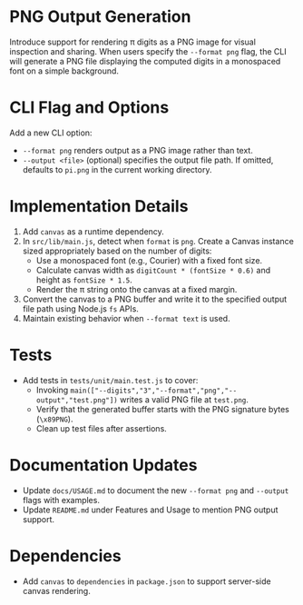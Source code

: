 # PNG Output Generation

Introduce support for rendering π digits as a PNG image for visual inspection and sharing. When users specify the `--format png` flag, the CLI will generate a PNG file displaying the computed digits in a monospaced font on a simple background.

# CLI Flag and Options

Add a new CLI option:
- `--format png`  renders output as a PNG image rather than text.
- `--output <file>` (optional)  specifies the output file path. If omitted, defaults to `pi.png` in the current working directory.

# Implementation Details

1. Add `canvas` as a runtime dependency.
2. In `src/lib/main.js`, detect when `format` is `png`. Create a Canvas instance sized appropriately based on the number of digits:
   - Use a monospaced font (e.g., Courier) with a fixed font size.
   - Calculate canvas width as `digitCount * (fontSize * 0.6)` and height as `fontSize * 1.5`.
   - Render the π string onto the canvas at a fixed margin.
3. Convert the canvas to a PNG buffer and write it to the specified output file path using Node.js `fs` APIs.
4. Maintain existing behavior when `--format text` is used.

# Tests

- Add tests in `tests/unit/main.test.js` to cover:
  - Invoking `main(["--digits","3","--format","png","--output","test.png"])` writes a valid PNG file at `test.png`.
  - Verify that the generated buffer starts with the PNG signature bytes (`\x89PNG`).
  - Clean up test files after assertions.

# Documentation Updates

- Update `docs/USAGE.md` to document the new `--format png` and `--output` flags with examples.
- Update `README.md` under Features and Usage to mention PNG output support.

# Dependencies

- Add `canvas` to `dependencies` in `package.json` to support server-side canvas rendering.
